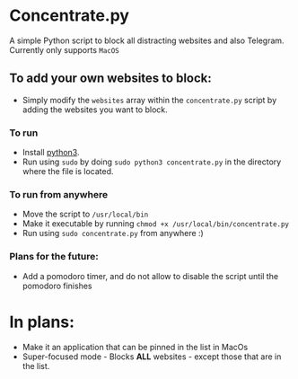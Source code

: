 # Concentrate.py
A simple Python script to block all distracting websites and also Telegram. Currently only supports `MacOS`

## To add your own websites to block: 
- Simply modify the `websites` array within the `concentrate.py` script by adding the websites you want to block. 

### To run
- Install [python3]([https://markdownlivepreview.com/](https://www.python.org/downloads/macos/)).
- Run using `sudo` by doing `sudo python3 concentrate.py` in the directory where the file is located.

### To run from anywhere
- Move the script to `/usr/local/bin`
- Make it executable by running `chmod +x /usr/local/bin/concentrate.py`
- Run using `sudo concentrate.py` from anywhere :) 


### Plans for the future: 
- Add a pomodoro timer, and do not allow to disable the script until the pomodoro finishes
  

# In plans: 
- Make it an application that can be pinned in the list in MacOs
- Super-focused mode - Blocks **ALL** websites - except those that are in the list. 
